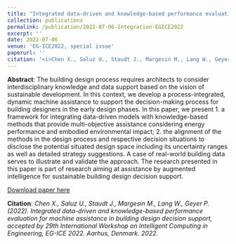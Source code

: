 ```yaml
---
title: "Integrated data-driven and knowledge-based performance evaluation for machine assistance in building design decision support"
collection: publications
permalink: /publication/2022-07-06-Integration-EGICE2022
excerpt: ''
date: 2022-07-06
venue: 'EG-ICE2022, special issue'
paperurl: ''
citation: '<i>Chen X., Saluz U., Staudt J., Margesin M., Lang W., Geyer P. (2022). Integrated data-driven and knowledge-based performance evaluation for machine assistance in building design decision support, accepted by 29th International Workshop on Intelligent Computing in Engineering, EG-ICE 2022. Aarhus, Denmark. 2022.</i>'
---
```


**Abstract**: The building design process requires architects to consider interdisciplinary knowledge and data support based on the vision of sustainable development. In this context, we develop a process-integrated, dynamic machine assistance to support the decision-making process for building designers in the early design phases. In this paper, we present 1. a framework for integrating data-driven models with knowledge-based methods that provide multi-objective assistance considering energy performance and embodied environmental impact; 2. the alignment of the methods in the design process and respective decision situations to disclose the potential situated design space including its uncertainty ranges as well as detailed strategy suggestions. A case of real-world building data serves to illustrate and validate the approach. The research presented in this paper is part of research aiming at assistance by augmented intelligence for sustainable building design decision support.

[Download paper here](https://ebooks.au.dk/aul/catalog/download/455/312/1850-2?inline=1)

**Citation**:<i> Chen X., Saluz U., Staudt J., Margesin M., Lang W., Geyer P. (2022). Integrated data-driven and knowledge-based performance evaluation for machine assistance in building design decision support, accepted by 29th International Workshop on Intelligent Computing in Engineering, EG-ICE 2022. Aarhus, Denmark. 2022.</i>

